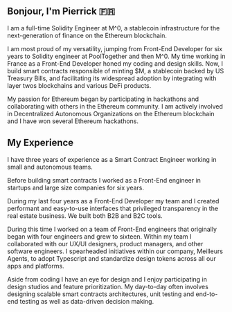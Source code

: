 ## Bonjour, I'm Pierrick 🇫🇷

I am a full-time Solidity Engineer at M^0, a stablecoin infrastructure for the next-generation of finance on the Ethereum blockchain.

I am most proud of my versatility, jumping from Front-End Developer for six years to Solidity engineer at PoolTogether and then M^0. My time working in France as a Front-End Developer honed my coding and design skills.
Now, I build smart contracts responsible of minting $M, a stablecoin backed by US Treasury Bills, and facilitating its widespread adoption by integrating with layer twos blockchains and various DeFi products.

My passion for Ethereum began by participating in hackathons and collaborating with others in the Ethereum community. I am actively involved in Decentralized Autonomous Organizations on the Ethereum blockchain and I have won several Ethereum hackathons.


## My Experience

I have three years of experience as a Smart Contract Engineer working in small and autonomous teams.

Before building smart contracts I worked as a Front-End engineer in startups and large size companies for six years.

During my last four years as a Front-End Developer my team and I created performant and easy-to-use interfaces that privileged transparency in the real estate business. We built both B2B and B2C tools.

During this time I worked on a team of Front-End engineers that originally began with four engineers and grew to sixteen. Within my team I collaborated with our UX/UI designers, product managers, and other software engineers. I spearheaded initiatives within our company, Meilleurs Agents, to adopt Typescript and standardize design tokens across all our apps and platforms.

Aside from coding I have an eye for design and I enjoy participating in design studios and feature prioritization. My day-to-day often involves designing scalable smart contracts architectures, unit testing and end-to-end testing as well as data-driven decision making.

